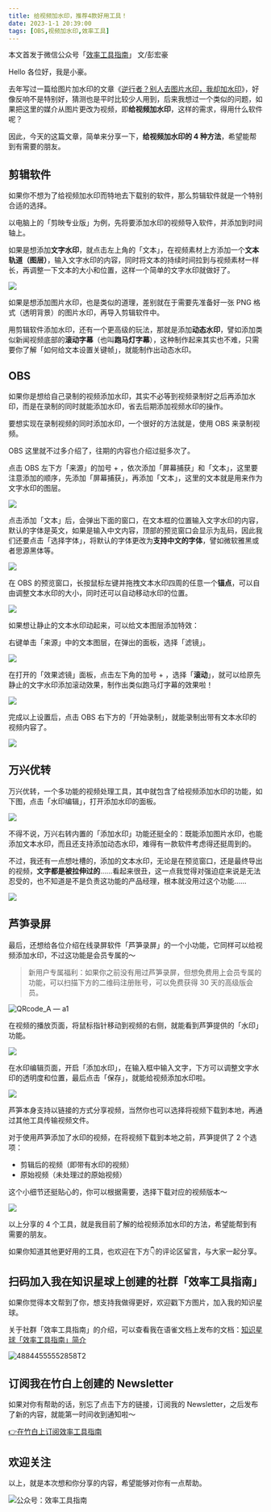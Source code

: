 ```yaml
---
title: 给视频加水印，推荐4款好用工具！    
date: 2023-1-1 20:39:00               
tags: [OBS,视频加水印,效率工具]                                                                               
---
```


本文首发于微信公众号「[效率工具指南](https://mp.weixin.qq.com/s/1hydfGJDHCF70qs4xZg-QA)」
文/彭宏豪        

Hello 各位好，我是小豪。  

去年写过一篇给图片加水印的文章《[逆行者？别人去图片水印，我却加水印](https://mp.weixin.qq.com/s?__biz=MzAxMjY0NTY5OA==&mid=2649919591&idx=1&sn=9071cfbf602b321aa393067f7a7a7c01&chksm=83a8944ab4df1d5cb044137d41b470c0eee3b70c50088ad95121dcd8929e102aa41a1bfd7885&token=838469253&lang=zh_CN#rd)》，好像反响不是特别好，猜测也是平时比较少人用到，后来我想过一个类似的问题，如果把这里的媒介从图片更改为视频，即**给视频加水印**，这样的需求，得用什么软件呢？   

因此，今天的这篇文章，简单来分享一下，**给视频加水印的 4 种方法**，希望能帮到有需要的朋友。    

## 剪辑软件  

如果你不想为了给视频加水印而特地去下载别的软件，那么剪辑软件就是一个特别合适的选择。  

以电脑上的「剪映专业版」为例，先将要添加水印的视频导入软件，并添加到时间轴上。  

如果是想添加**文字水印**，就点击左上角的「文本」，在视频素材上方添加一个**文本轨道（图层）**，输入文字水印的内容，同时将文本的持续时间拉到与视频素材一样长，再调整一下文本的大小和位置，这样一个简单的文字水印就做好了。  


![](https://img.penghh.fun/2023/01/01/16725682601642.jpg)

如果是想添加图片水印，也是类似的道理，差别就在于需要先准备好一张 PNG 格式（透明背景）的图片水印，再导入剪辑软件中。   

用剪辑软件添加水印，还有一个更高级的玩法，那就是添加**动态水印**，譬如添加类似新闻视频底部的**滚动字幕**（也叫**跑马灯字幕**），这种制作起来其实也不难，只需要你了解「如何给文本设置关键帧」，就能制作出动态水印。   


## OBS

如果你是想给自己录制的视频添加水印，其实不必等到视频录制好之后再添加水印，而是在录制的同时就能添加水印，省去后期添加视频水印的操作。  

要想实现在录制视频的同时添加水印，一个很好的方法就是，使用 OBS 来录制视频。  

OBS 这里就不过多介绍了，往期的内容也介绍过挺多次了。  

点击 OBS 左下方「来源」的加号 + ，依次添加「屏幕捕获」和「文本」，这里要注意添加的顺序，先添加「屏幕捕获」，再添加「文本」，这里的文本就是用来作为文字水印的图层。     

![](https://img.penghh.fun/2023/01/01/16725691972312.jpg)

点击添加「文本」后，会弹出下面的窗口，在文本框的位置输入文字水印的内容，默认的字体是英文，如果是输入中文内容，顶部的预览窗口会显示为乱码，因此我们还要点击「选择字体」，将默认的字体更改为**支持中文的字体**，譬如微软雅黑或者思源黑体等。    

![](https://img.penghh.fun/2023/01/01/16725695258084.jpg)

在 OBS 的预览窗口，长按鼠标左键并拖拽文本水印四周的任意一个**锚点**，可以自由调整文本水印的大小，同时还可以自动移动水印的位置。    

![](https://img.penghh.fun/2023/01/01/16725697956279.jpg)

如果想让静止的文本水印动起来，可以给文本图层添加特效： 

右键单击「来源」中的文本图层，在弹出的面板，选择「滤镜」。     

![](https://img.penghh.fun/2023/01/01/16725700506939.jpg)

在打开的「效果滤镜」面板，点击左下角的加号 + ，选择「**滚动**」，就可以给原先静止的文字水印添加滚动效果，制作出类似跑马灯字幕的效果啦！    

![](https://img.penghh.fun/2023/01/01/16725701336232.jpg)

完成以上设置后，点击 OBS 右下方的「开始录制」，就能录制出带有文本水印的视频内容了。    

![](https://img.penghh.fun/2023/01/01/16725703077671.jpg)


## 万兴优转

万兴优转，一个多功能的视频处理工具，其中就包含了给视频添加水印的功能，如下图，点击「水印编辑」，打开添加水印的面板。   

![](https://img.penghh.fun/2023/01/01/16725737607118.jpg)

不得不说，万兴右转内置的「添加水印」功能还挺全的：既能添加图片水印，也能添加文本水印，而且还支持添加动态水印，难得有一款软件考虑得还挺周到的。  

不过，我还有一点想吐槽的，添加的文本水印，无论是在预览窗口，还是最终导出的视频，**文字都是被拉伸过的**……看起来很丑，这一点我觉得对强迫症来说是无法忍受的，也不知道是不是负责这功能的产品经理，根本就没用过这个功能……    

![](https://img.penghh.fun/2023/01/01/16725738982780.jpg)


## 芦笋录屏

最后，还想给各位介绍在线录屏软件「芦笋录屏」的一个小功能，它同样可以给视频添加水印，不过这功能是会员专属的～   

> 新用户专属福利：如果你之前没有用过芦笋录屏，但想免费用上会员专属的功能，可以扫描下方的二维码注册账号，可以免费获得 30 天的高级版会员。   

![QRcode_A — a1](https://img.penghh.fun/2023/01/01/qrcodea--a1.jpg)

在视频的播放页面，将鼠标指针移动到视频的右侧，就能看到芦笋提供的「水印」功能。   

![](https://img.penghh.fun/2023/01/01/16725745512616.jpg)

在水印编辑页面，开启「添加水印」，在输入框中输入文字，下方可以调整文字水印的透明度和位置，最后点击「保存」，就能给视频添加水印啦。   

![](https://img.penghh.fun/2023/01/01/16725748988673.jpg)

芦笋本身支持以链接的方式分享视频，当然你也可以选择将视频下载到本地，再通过其他工具传输视频文件。  

对于使用芦笋添加了水印的视频，在将视频下载到本地之前，芦笋提供了 2 个选项：  

* 剪辑后的视频（即带有水印的视频）   
* 原始视频（未处理过的原始视频）    

这个小细节还挺贴心的，你可以根据需要，选择下载对应的视频版本～     

![](https://img.penghh.fun/2023/01/01/16725750795101.jpg)


以上分享的 4 个工具，就是我目前了解的给视频添加水印的方法，希望能帮到有需要的朋友。  

如果你知道其他更好用的工具，也欢迎在下方👇的评论区留言，与大家一起分享。     


## 扫码加入我在知识星球上创建的社群「效率工具指南」  

如果你觉得本文帮到了你，想支持我做得更好，欢迎戳下方图片，加入我的知识星球。     

关于社群「效率工具指南」的介绍，可以查看我在语雀文档上发布的文档：[知识星球「效率工具指南」简介](https://www.yuque.com/penghonghao/af0aai/glwrg2dl0dqlegi6?singleDoc#)    

![48844555552858T2](https://img.penghh.fun/2023/03/25/48844555552858t2.JPG)   

## 订阅我在竹白上创建的 Newsletter   

如果对你有帮助的话，别忘了点击下方的链接，订阅我的 Newsletter，之后发布了新的内容，就能第一时间收到通知啦～  

[👉在竹白上订阅效率工具指南](https://penghh.zhubai.love/)         


## 欢迎关注     

以上，就是本次想和你分享的内容，希望能够对你有一点帮助。     

![公众号：效率工具指南](https://img.penghh.fun/2021/05/28/gong-zhong-hao-wei-bu-er-wei-ma-dailogo.png)      







